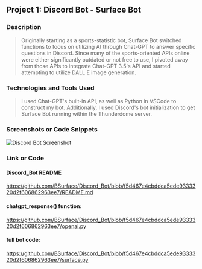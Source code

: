 ## Project 1: Discord Bot - Surface Bot 
### Description
  > Originally starting as a sports-statistic bot, Surface Bot switched functions to focus on utilizing AI through Chat-GPT to answer specific questions in Discord. Since many of the sports-oriented APIs online were either significantly outdated or not free to use, I pivoted away from those APIs to integrate Chat-GPT 3.5's API and started attempting to utilize DALL E image generation.
### Technologies and Tools Used
  > I used Chat-GPT's built-in API, as well as Python in VSCode to construct my bot. Additionally, I used Discord's bot initialization to get Surface Bot running within the Thunderdome server.
### Screenshots or Code Snippets
![Discord Bot Screenshot](/relative/path/to/discordBotScreenshot.jpg?raw=true)
### Link or Code
#### Discord_Bot README
https://github.com/BSurface/Discord_Bot/blob/f5d467e4cbddca5ede9333320d2f606862963ee7/README.md

#### chatgpt_response() function:
https://github.com/BSurface/Discord_Bot/blob/f5d467e4cbddca5ede9333320d2f606862963ee7/openai.py

#### full bot code:
https://github.com/BSurface/Discord_Bot/blob/f5d467e4cbddca5ede9333320d2f606862963ee7/surface.py
